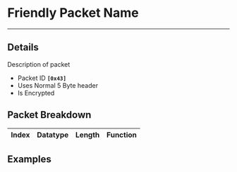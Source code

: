 # Friendly Packet Name #

---


## Details ##

Description of packet
  * Packet ID **`[0x43]`**
  * Uses Normal 5 Byte header
  * Is Encrypted

## Packet Breakdown ##
| Index | Datatype | Length | Function |
|:------|:---------|:-------|:---------|

## Examples ##